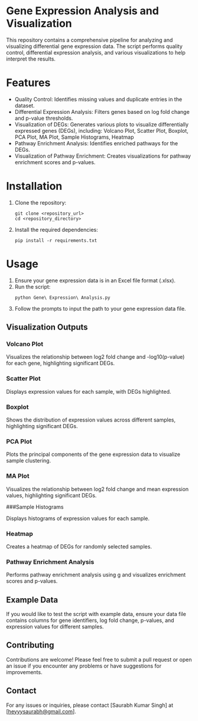 ﻿# Gene Expression Analysis and Visualization
This repository contains a comprehensive pipeline for analyzing and visualizing differential gene expression data. The script performs quality control, differential expression analysis, and various visualizations to help interpret the results.

# Features
- Quality Control: Identifies missing values and duplicate entries in the dataset.
- Differential Expression Analysis: Filters genes based on log fold change and p-value thresholds.
- Visualization of DEGs: Generates various plots to visualize differentially expressed genes (DEGs), including: Volcano Plot, Scatter Plot, Boxplot, PCA Plot, MA Plot, Sample Histograms, Heatmap
- Pathway Enrichment Analysis: Identifies enriched pathways for the DEGs.
- Visualization of Pathway Enrichment: Creates visualizations for pathway enrichment scores and p-values.

# Installation

1. Clone the repository:
     ```
     git clone <repository_url>
     cd <repository_directory>

     ```
2. Install the required dependencies:
     ```
     pip install -r requirements.txt
     ```

# Usage

1. Ensure your gene expression data is in an Excel file format (.xlsx).
2. Run the script:
     ```
     python Gene\ Expression\ Analysis.py
     ```
3. Follow the prompts to input the path to your gene expression data file.


## Visualization Outputs

### Volcano Plot

Visualizes the relationship between log2 fold change and -log10(p-value) for each gene, highlighting significant DEGs.

### Scatter Plot

Displays expression values for each sample, with DEGs highlighted.

### Boxplot

Shows the distribution of expression values across different samples, highlighting significant DEGs.

### PCA Plot

Plots the principal components of the gene expression data to visualize sample clustering.

### MA Plot

Visualizes the relationship between log2 fold change and mean expression values, highlighting significant DEGs.

###Sample Histograms

Displays histograms of expression values for each sample.

### Heatmap

Creates a heatmap of DEGs for randomly selected samples.

### Pathway Enrichment Analysis

Performs pathway enrichment analysis using g and visualizes enrichment scores and p-values.

## Example Data

If you would like to test the script with example data, ensure your data file contains columns for gene identifiers, log fold change, p-values, and expression values for different samples.

## Contributing

Contributions are welcome! Please feel free to submit a pull request or open an issue if you encounter any problems or have suggestions for improvements.

## Contact

For any issues or inquiries, please contact [Saurabh Kumar Singh] at [heyyysaurabh@gmail.com].

